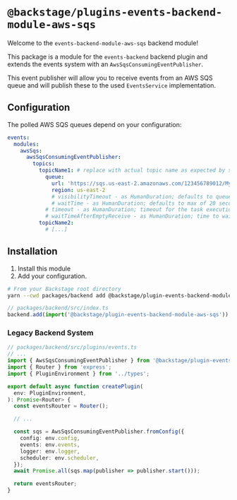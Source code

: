 # `@backstage/plugins-events-backend-module-aws-sqs`

Welcome to the `events-backend-module-aws-sqs` backend module!

This package is a module for the `events-backend` backend plugin
and extends the events system with an `AwsSqsConsumingEventPublisher`.

This event publisher will allow you to receive events from an AWS SQS queue
and will publish these to the used `EventsService` implementation.

## Configuration

The polled AWS SQS queues depend on your configuration:

```yaml
events:
  modules:
    awsSqs:
      awsSqsConsumingEventPublisher:
        topics:
          topicName1: # replace with actual topic name as expected by subscribers
            queue:
              url: 'https://sqs.us-east-2.amazonaws.com/123456789012/MyQueue'
              region: us-east-2
              # visibilityTimeout - as HumanDuration; defaults to queue-based config
              # waitTime - as HumanDuration; defaults to max of 20 seconds (long polling)
            # timeout - as HumanDuration; timeout for the task execution
            # waitTimeAfterEmptyReceive - as HumanDuration; time to wait before a retry when there was no message.
          topicName2:
            # [...]
```

## Installation

1. Install this module
2. Add your configuration.

```bash
# From your Backstage root directory
yarn --cwd packages/backend add @backstage/plugin-events-backend-module-aws-sqs
```

```ts
// packages/backend/src/index.ts
backend.add(import('@backstage/plugin-events-backend-module-aws-sqs'));
```

### Legacy Backend System

```ts
// packages/backend/src/plugins/events.ts
// ...
import { AwsSqsConsumingEventPublisher } from '@backstage/plugin-events-backend-module-aws-sqs';
import { Router } from 'express';
import { PluginEnvironment } from '../types';

export default async function createPlugin(
  env: PluginEnvironment,
): Promise<Router> {
  const eventsRouter = Router();

  // ...

  const sqs = AwsSqsConsumingEventPublisher.fromConfig({
    config: env.config,
    events: env.events,
    logger: env.logger,
    scheduler: env.scheduler,
  });
  await Promise.all(sqs.map(publisher => publisher.start()));

  return eventsRouter;
}
```

